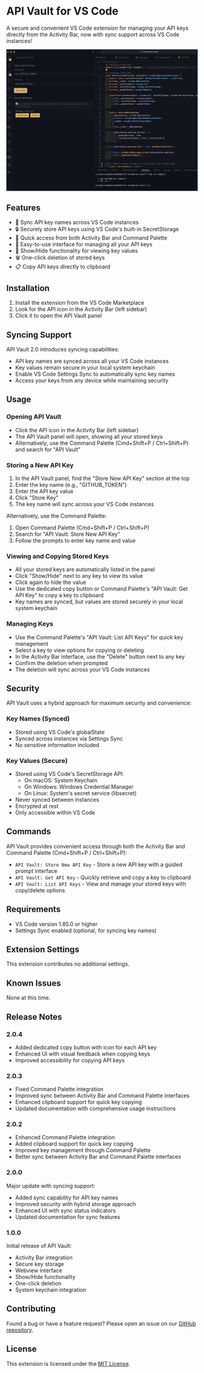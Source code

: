 # API Vault for VS Code

A secure and convenient VS Code extension for managing your API keys directly from the Activity Bar, now with sync support across VS Code instances!

![API Vault Interface](api-screenshot.png)

## Features

- 🔄 Sync API key names across VS Code instances
- 🔒 Securely store API keys using VS Code's built-in SecretStorage
- 🎯 Quick access from both Activity Bar and Command Palette
- 👀 Easy-to-use interface for managing all your API keys
- 🔑 Show/Hide functionality for viewing key values
- 🗑️ One-click deletion of stored keys
- 📋 Copy API keys directly to clipboard

## Installation

1. Install the extension from the VS Code Marketplace
2. Look for the API icon in the Activity Bar (left sidebar)
3. Click it to open the API Vault panel

## Syncing Support

API Vault 2.0 introduces syncing capabilities:
- API key names are synced across all your VS Code instances
- Key values remain secure in your local system keychain
- Enable VS Code Settings Sync to automatically sync key names
- Access your keys from any device while maintaining security

## Usage

### Opening API Vault
- Click the API icon in the Activity Bar (left sidebar)
- The API Vault panel will open, showing all your stored keys
- Alternatively, use the Command Palette (Cmd+Shift+P / Ctrl+Shift+P) and search for "API Vault"

### Storing a New API Key
1. In the API Vault panel, find the "Store New API Key" section at the top
2. Enter the key name (e.g., "GITHUB_TOKEN")
3. Enter the API key value
4. Click "Store Key"
5. The key name will sync across your VS Code instances

Alternatively, use the Command Palette:
1. Open Command Palette (Cmd+Shift+P / Ctrl+Shift+P)
2. Search for "API Vault: Store New API Key"
3. Follow the prompts to enter key name and value

### Viewing and Copying Stored Keys
- All your stored keys are automatically listed in the panel
- Click "Show/Hide" next to any key to view its value
- Click again to hide the value
- Use the dedicated copy button or Command Palette's "API Vault: Get API Key" to copy a key to clipboard
- Key names are synced, but values are stored securely in your local system keychain

### Managing Keys
- Use the Command Palette's "API Vault: List API Keys" for quick key management
- Select a key to view options for copying or deleting
- In the Activity Bar interface, use the "Delete" button next to any key
- Confirm the deletion when prompted
- The deletion will sync across your VS Code instances

## Security

API Vault uses a hybrid approach for maximum security and convenience:

### Key Names (Synced)
- Stored using VS Code's globalState
- Synced across instances via Settings Sync
- No sensitive information included

### Key Values (Secure)
- Stored using VS Code's SecretStorage API:
  - On macOS: System Keychain
  - On Windows: Windows Credential Manager
  - On Linux: System's secret service (libsecret)
- Never synced between instances
- Encrypted at rest
- Only accessible within VS Code

## Commands

API Vault provides convenient access through both the Activity Bar and Command Palette (Cmd+Shift+P / Ctrl+Shift+P):

- `API Vault: Store New API Key` - Store a new API key with a guided prompt interface
- `API Vault: Get API Key` - Quickly retrieve and copy a key to clipboard
- `API Vault: List API Keys` - View and manage your stored keys with copy/delete options

## Requirements

- VS Code version 1.85.0 or higher
- Settings Sync enabled (optional, for syncing key names)

## Extension Settings

This extension contributes no additional settings.

## Known Issues

None at this time.

## Release Notes

### 2.0.4
- Added dedicated copy button with icon for each API key
- Enhanced UI with visual feedback when copying keys
- Improved accessibility for copying API keys

### 2.0.3
- Fixed Command Palette integration
- Improved sync between Activity Bar and Command Palette interfaces
- Enhanced clipboard support for quick key copying
- Updated documentation with comprehensive usage instructions

### 2.0.2
- Enhanced Command Palette integration
- Added clipboard support for quick key copying
- Improved key management through Command Palette
- Better sync between Activity Bar and Command Palette interfaces

### 2.0.0
Major update with syncing support:
- Added sync capability for API key names
- Improved security with hybrid storage approach
- Enhanced UI with sync status indicators
- Updated documentation for sync features

### 1.0.0
Initial release of API Vault:
- Activity Bar integration
- Secure key storage
- Webview interface
- Show/Hide functionality
- One-click deletion
- System keychain integration

## Contributing

Found a bug or have a feature request? Please open an issue on our [GitHub repository](https://github.com/PoliTwit1984/VSCode-API-Vault_Extension).

## License

This extension is licensed under the [MIT License](LICENSE).
